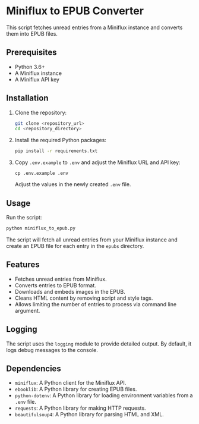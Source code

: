 # Miniflux to EPUB Converter

This script fetches unread entries from a Miniflux instance and converts them into EPUB files.

## Prerequisites

-   Python 3.6+
-   A Miniflux instance
-   A Miniflux API key

## Installation

1.  Clone the repository:

    ```bash
    git clone <repository_url>
    cd <repository_directory>
    ```
2.  Install the required Python packages:

    ```bash
    pip install -r requirements.txt
    ```

3.  Copy `.env.example` to `.env` and adjust the Miniflux URL and API key:

    ```
    cp .env.example .env
    ```
    Adjust the values in the newly created `.env` file.

## Usage

Run the script:

```bash
python miniflux_to_epub.py
```

The script will fetch all unread entries from your Miniflux instance and create an EPUB file for each entry in the `epubs` directory.

## Features

-   Fetches unread entries from Miniflux.
-   Converts entries to EPUB format.
-   Downloads and embeds images in the EPUB.
-   Cleans HTML content by removing script and style tags.
-   Allows limiting the number of entries to process via command line argument.

## Logging

The script uses the `logging` module to provide detailed output. By default, it logs debug messages to the console.

## Dependencies

-   `miniflux`: A Python client for the Miniflux API.
-   `ebooklib`: A Python library for creating EPUB files.
-   `python-dotenv`: A Python library for loading environment variables from a `.env` file.
-   `requests`: A Python library for making HTTP requests.
-   `beautifulsoup4`: A Python library for parsing HTML and XML.
